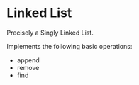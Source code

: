 # Linked List

Precisely a Singly Linked List.

Implements the following basic operations:

- append
- remove
- find

